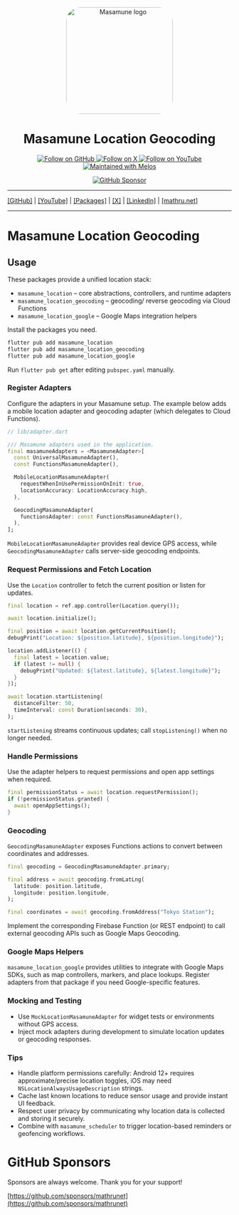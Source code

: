 <p align="center">
  <a href="https://mathru.net">
    <img width="240px" src="https://raw.githubusercontent.com/mathrunet/flutter_masamune/master/.github/images/icon.png" alt="Masamune logo" style="border-radius: 32px"s><br/>
  </a>
  <h1 align="center">Masamune Location Geocoding</h1>
</p>

<p align="center">
  <a href="https://github.com/mathrunet">
    <img src="https://img.shields.io/static/v1?label=GitHub&message=Follow&logo=GitHub&color=333333&link=https://github.com/mathrunet" alt="Follow on GitHub" />
  </a>
  <a href="https://x.com/mathru">
    <img src="https://img.shields.io/static/v1?label=@mathru&message=Follow&logo=X&color=0F1419&link=https://x.com/mathru" alt="Follow on X" />
  </a>
  <a href="https://www.youtube.com/c/mathrunetchannel">
    <img src="https://img.shields.io/static/v1?label=YouTube&message=Follow&logo=YouTube&color=FF0000&link=https://www.youtube.com/c/mathrunetchannel" alt="Follow on YouTube" />
  </a>
  <a href="https://github.com/invertase/melos">
    <img src="https://img.shields.io/static/v1?label=maintained%20with&message=melos&color=FF1493&link=https://github.com/invertase/melos" alt="Maintained with Melos" />
  </a>
</p>

<p align="center">
  <a href="https://github.com/sponsors/mathrunet"><img src="https://img.shields.io/static/v1?label=Sponsor&message=%E2%9D%A4&logo=GitHub&color=ff69b4&link=https://github.com/sponsors/mathrunet" alt="GitHub Sponsor" /></a>
</p>

---

[[GitHub]](https://github.com/mathrunet) | [[YouTube]](https://www.youtube.com/c/mathrunetchannel) | [[Packages]](https://pub.dev/publishers/mathru.net/packages) | [[X]](https://x.com/mathru) | [[LinkedIn]](https://www.linkedin.com/in/mathrunet/) | [[mathru.net]](https://mathru.net)

---

# Masamune Location Geocoding

## Usage

These packages provide a unified location stack:

- `masamune_location` – core abstractions, controllers, and runtime adapters
- `masamune_location_geocoding` – geocoding/ reverse geocoding via Cloud Functions
- `masamune_location_google` – Google Maps integration helpers

Install the packages you need.

```bash
flutter pub add masamune_location
flutter pub add masamune_location_geocoding
flutter pub add masamune_location_google
```

Run `flutter pub get` after editing `pubspec.yaml` manually.

### Register Adapters

Configure the adapters in your Masamune setup. The example below adds a mobile location adapter and geocoding adapter (which delegates to Cloud Functions).

```dart
// lib/adapter.dart

/// Masamune adapters used in the application.
final masamuneAdapters = <MasamuneAdapter>[
  const UniversalMasamuneAdapter(),
  const FunctionsMasamuneAdapter(),

  MobileLocationMasamuneAdapter(
    requestWhenInUsePermissionOnInit: true,
    locationAccuracy: LocationAccuracy.high,
  ),

  GeocodingMasamuneAdapter(
    functionsAdapter: const FunctionsMasamuneAdapter(),
  ),
];
```

`MobileLocationMasamuneAdapter` provides real device GPS access, while `GeocodingMasamuneAdapter` calls server-side geocoding endpoints.

### Request Permissions and Fetch Location

Use the `Location` controller to fetch the current position or listen for updates.

```dart
final location = ref.app.controller(Location.query());

await location.initialize();

final position = await location.getCurrentPosition();
debugPrint("Location: ${position.latitude}, ${position.longitude}");

location.addListener(() {
  final latest = location.value;
  if (latest != null) {
    debugPrint("Updated: ${latest.latitude}, ${latest.longitude}");
  }
});

await location.startListening(
  distanceFilter: 50,
  timeInterval: const Duration(seconds: 30),
);
```

`startListening` streams continuous updates; call `stopListening()` when no longer needed.

### Handle Permissions

Use the adapter helpers to request permissions and open app settings when required.

```dart
final permissionStatus = await location.requestPermission();
if (!permissionStatus.granted) {
  await openAppSettings();
}
```

### Geocoding

`GeocodingMasamuneAdapter` exposes Functions actions to convert between coordinates and addresses.

```dart
final geocoding = GeocodingMasamuneAdapter.primary;

final address = await geocoding.fromLatLng(
  latitude: position.latitude,
  longitude: position.longitude,
);

final coordinates = await geocoding.fromAddress("Tokyo Station");
```

Implement the corresponding Firebase Function (or REST endpoint) to call external geocoding APIs such as Google Maps Geocoding.

### Google Maps Helpers

`masamune_location_google` provides utilities to integrate with Google Maps SDKs, such as map controllers, markers, and place lookups. Register adapters from that package if you need Google-specific features.

### Mocking and Testing

- Use `MockLocationMasamuneAdapter` for widget tests or environments without GPS access.
- Inject mock adapters during development to simulate location updates or geocoding responses.

### Tips

- Handle platform permissions carefully: Android 12+ requires approximate/precise location toggles, iOS may need `NSLocationAlwaysUsageDescription` strings.
- Cache last known locations to reduce sensor usage and provide instant UI feedback.
- Respect user privacy by communicating why location data is collected and storing it securely.
- Combine with `masamune_scheduler` to trigger location-based reminders or geofencing workflows.

# GitHub Sponsors

Sponsors are always welcome. Thank you for your support!

[https://github.com/sponsors/mathrunet](https://github.com/sponsors/mathrunet)